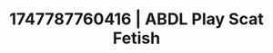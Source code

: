 ---
categories:
- Slow burn erotica
- Erotic art direction
- Body worship
- Gender-fluid lovers
- Rough sex
image: /assets/images/1747787760416.jpg
layout: post
seo:
  description: Featured content with premium Scat Fetish, ABDL Play. HD images available.
  keywords: Scat Fetish, ABDL Play
  og_image: /assets/images/1747787760416.jpg
  schema_type: VisualArtwork
tags:
- ABDL Play
- '#1747787760416'
- Scat Fetish
title: 1747787760416 | ABDL Play Scat Fetish
---